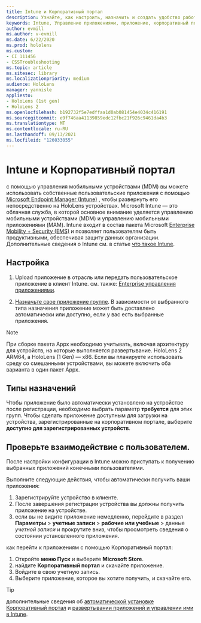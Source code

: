 ```yaml
---
title: Intune и Корпоративный портал
description: Узнайте, как настроить, назначить и создать удобство работы пользователей с помощью Intune, управления мобильными устройствами и корпоративного портала.
keywords: Intune, Управление приложениями, приложение, корпоративный портал, портал, hololens
author: evmill
ms.author: v-evmill
ms.date: 6/22/2020
ms.prod: hololens
ms.custom:
- CI 111456
- CSSTroubleshooting
ms.topic: article
ms.sitesec: library
ms.localizationpriority: medium
audience: HoloLens
manager: yannisle
appliesto:
- HoloLens (1st gen)
- HoloLens 2
ms.openlocfilehash: b192732f5e7edffaa1d0ab081454e4034c416191
ms.sourcegitcommit: e9f746aa41139859edc12fbc21f926c9461da4b3
ms.translationtype: MT
ms.contentlocale: ru-RU
ms.lasthandoff: 09/13/2021
ms.locfileid: "126033055"
---
```

# <a name="intune--company-portal"></a>Intune и Корпоративный портал

с помощью управления мобильными устройствами (MDM) вы можете использовать собственные пользовательские приложения с помощью [Microsoft Endpoint Manager (Intune)](/intune/windows-holographic-for-business) , чтобы развернуть его непосредственно на HoloLens устройствах. Microsoft Intune — это облачная служба, в которой основное внимание уделяется управлению мобильными устройствами (MDM) и управлению мобильными приложениями (MAM). Intune входит в состав пакета Microsoft [Enterprise Mobility + Security (EMS)](https://www.microsoft.com/microsoft-365/enterprise-mobility-security) и позволяет пользователям быть продуктивными, обеспечивая защиту данных организации. Дополнительные сведения о Intune см. в статье [что такое Intune](/mem/intune/fundamentals/what-is-intune).

## <a name="setup"></a>Настройка

1. Upload приложение в отрасль или передать пользовательское приложение в клиент Intune. см. также: [Enterprise управления приложениями](/windows/client-management/mdm/enterprise-app-management).

2. [Назначьте свое приложение группе](/mem/intune/apps/apps-deploy). В зависимости от выбранного типа назначения приложение может быть доставлено автоматически или доступно, если у вас есть выбранные приложения.

> [!NOTE]
> При сборке пакета Appx необходимо учитывать, включая архитектуру для устройств, на которые выполняется развертывание. HoloLens 2 ARM64, а HoloLens (1 Gen) — x86. Если вы планируете использовать среду со смешанными устройствами, вы можете включить оба варианта в один пакет Appx.

## <a name="assignment-types"></a>Типы назначений

Чтобы приложение было автоматически установлено на устройстве после регистрации, необходимо выбрать параметр **требуется** для этих групп.
Чтобы сделать приложение доступным для загрузки на устройства, зарегистрированные на корпоративном портале, выберите **доступно для зарегистрированных устройств**.

## <a name="end-user-experience"></a>Проверьте взаимодействие с пользователем.

После настройки конфигурации в Intune можно приступать к получению выбранных приложений конечными пользователями.

Выполните следующие действия, чтобы автоматически получить ваши приложения:

1. Зарегистрируйте устройство в клиенте.
2. После завершения регистрации устройства вы должны получить приложение на устройстве.
3. если вы не видите приложение немедленно, перейдите в раздел **Параметры**  >  **учетные записи**  >  **рабочие или учебные**  >  данные *учетной записи* и прокрутите вниз, чтобы просмотреть сведения о состоянии установленного приложения.

как перейти к приложениям с помощью Корпоративный портал:

1. Откройте **меню Пуск** и выберите **Microsoft Store**.
2. найдите **Корпоративный портал** и скачайте приложение.
3. Войдите в свою учетную запись.
4. Выберите приложение, которое вы хотите получить, и скачайте его.

> [!Tip]
> дополнительные сведения об [автоматической установке Корпоративный портал](/mem/intune/apps/company-portal-app) и [развертывании приложений и управлении ими в Intune](/mem/intune/fundamentals/windows-holographic-for-business#deploy-and-manage-apps).
